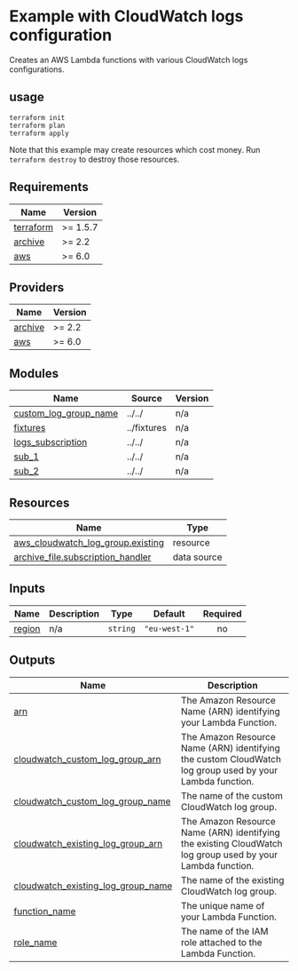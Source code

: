 # Example with CloudWatch logs configuration

Creates an AWS Lambda functions with various CloudWatch logs configurations.

## usage

```
terraform init
terraform plan
terraform apply
```

Note that this example may create resources which cost money. Run `terraform destroy` to destroy those resources.

<!-- BEGIN_TF_DOCS -->
## Requirements

| Name | Version |
|------|---------|
| <a name="requirement_terraform"></a> [terraform](#requirement\_terraform) | >= 1.5.7 |
| <a name="requirement_archive"></a> [archive](#requirement\_archive) | >= 2.2 |
| <a name="requirement_aws"></a> [aws](#requirement\_aws) | >= 6.0 |

## Providers

| Name | Version |
|------|---------|
| <a name="provider_archive"></a> [archive](#provider\_archive) | >= 2.2 |
| <a name="provider_aws"></a> [aws](#provider\_aws) | >= 6.0 |

## Modules

| Name | Source | Version |
|------|--------|---------|
| <a name="module_custom_log_group_name"></a> [custom\_log\_group\_name](#module\_custom\_log\_group\_name) | ../../ | n/a |
| <a name="module_fixtures"></a> [fixtures](#module\_fixtures) | ../fixtures | n/a |
| <a name="module_logs_subscription"></a> [logs\_subscription](#module\_logs\_subscription) | ../../ | n/a |
| <a name="module_sub_1"></a> [sub\_1](#module\_sub\_1) | ../../ | n/a |
| <a name="module_sub_2"></a> [sub\_2](#module\_sub\_2) | ../../ | n/a |

## Resources

| Name | Type |
|------|------|
| [aws_cloudwatch_log_group.existing](https://registry.terraform.io/providers/hashicorp/aws/latest/docs/resources/cloudwatch_log_group) | resource |
| [archive_file.subscription_handler](https://registry.terraform.io/providers/hashicorp/archive/latest/docs/data-sources/file) | data source |

## Inputs

| Name | Description | Type | Default | Required |
|------|-------------|------|---------|:--------:|
| <a name="input_region"></a> [region](#input\_region) | n/a | `string` | `"eu-west-1"` | no |

## Outputs

| Name | Description |
|------|-------------|
| <a name="output_arn"></a> [arn](#output\_arn) | The Amazon Resource Name (ARN) identifying your Lambda Function. |
| <a name="output_cloudwatch_custom_log_group_arn"></a> [cloudwatch\_custom\_log\_group\_arn](#output\_cloudwatch\_custom\_log\_group\_arn) | The Amazon Resource Name (ARN) identifying the custom CloudWatch log group used by your Lambda function. |
| <a name="output_cloudwatch_custom_log_group_name"></a> [cloudwatch\_custom\_log\_group\_name](#output\_cloudwatch\_custom\_log\_group\_name) | The name of the custom CloudWatch log group. |
| <a name="output_cloudwatch_existing_log_group_arn"></a> [cloudwatch\_existing\_log\_group\_arn](#output\_cloudwatch\_existing\_log\_group\_arn) | The Amazon Resource Name (ARN) identifying the existing CloudWatch log group used by your Lambda function. |
| <a name="output_cloudwatch_existing_log_group_name"></a> [cloudwatch\_existing\_log\_group\_name](#output\_cloudwatch\_existing\_log\_group\_name) | The name of the existing CloudWatch log group. |
| <a name="output_function_name"></a> [function\_name](#output\_function\_name) | The unique name of your Lambda Function. |
| <a name="output_role_name"></a> [role\_name](#output\_role\_name) | The name of the IAM role attached to the Lambda Function. |
<!-- END_TF_DOCS -->